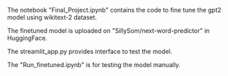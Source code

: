 
The notebook "Final_Project.ipynb" contains the code to fine tune the gpt2 model using wikitext-2 dataset.

The finetuned model is uploaded on "SillySom/next-word-predictor" in HuggingFace.

The streamlit_app.py provides interface to test the model.

The "Run_finetuned.ipynb" is for testing the model manually.
